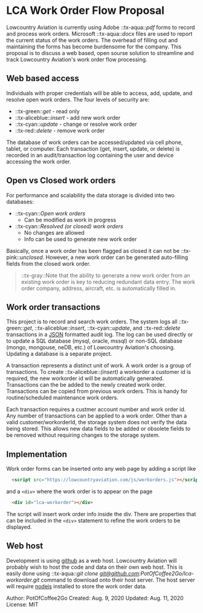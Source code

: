 # LCA Work Order Flow Proposal

Lowcountry Aviation is currently using Adobe ::tx-aqua::_pdf_ forms to record and process work orders. Microsoft ::tx-aqua::_docx_ files are used to report the current status of the work orders. The overhead of filling out and maintaining the forms has become burdensome for the company. This proposal is to discuss a web based, open sourse solution to streamline and track Lowcountry Aviation's work order flow processing.

## Web based access
Individuals with proper credentials will be able to access, add, update, and resolve open work orders. The four levels of security are:
 - ::tx-green::_get_ - read only
 - ::tx-aliceblue::_insert_ - add new work order
 - ::tx-cyan::_update_ - change or resolve work order
 - ::tx-red::_delete_ - remove work order

The database of work orders can be accessed/updated via cell phone, tablet, or computer. Each transaction (get, insert, update, or delete) is recorded in an audit/transaction log containing the user and device accessing the work order.

## Open vs Closed work orders
For performance and scalability the data storage is divided into two databases:
 - ::tx-cyan::_Open work orders_
   - Can be modified as work in progress
 - ::tx-cyan::_Resolved (or closed) work orders_
   - No changes are allowed
   - Info can be used to generate new work order
 
Basically, once a work order has been flagged as closed it can not be ::tx-pink::_unclosed_. However, a new work order can be generated auto-filling fields from the closed work order.

> ::tx-gray::Note that the ability to generate a new work order from an existing work order is key to reducing redundant data entry. The work order company, address, aircraft, etc. is automatically filled in. 

## Work order transactions
This project is to record and search work orders. The system logs all ::tx-green::_get_, ::tx-aliceblue::_insert_, ::tx-cyan::_update_, and ::tx-red::_delete_ transactions in a [JSON][] formatted audit log. The log can be used directly or to update a SQL database (mysql, oracle, mssql) or non-SQL database (mongo, mongouse, neDB, etc.) of Lowcountry Aviation's choosing. Updating a database is a separate project.

A transaction represents a distinct unit of work. A work order is a group of transactions. To create ::tx-aliceblue::_(insert)_ a workorder a customer id is required, the new workorder id will be automatically generated. Transactions can the be added to the newly created work order. Transactions can be copied from previous work orders. This is handy for routine/scheduled maintenance work orders.

Each transaction requires a custmer account number and work order id. Any number of transactions can be applied to a work order. Other than a valid customer/workorderId, the storage system does not verify the data being stored. This allows new data fields to be added or obsolete fields to be removed without requiring changes to the storage system.

## Implementation
Work order forms can be inserted onto any web page by adding a script like

```html
  <script src="https://lowcountryaviation.com/js/workorders.js"></script>
```

and a `<div>` where the work order is to appear on the page

```html
  <div id="lca-workorder"></div>
```

The script will insert work order info inside the div. There are properties that can be included in the `<div>` statement to refine the work orders to be displayed.

## Web host
Development is using [github][] as a web host. Lowcountry Aviation will probably wish to host the code and data on their own web host. This is easily done using ::tx-aqua::_git clone git@github.com:PotOfCoffee2Go/lca-workorder.git_ command to download onto their host server. The host server will require [nodejs][] installed to store the work order data.

Author: PotOfCoffee2Go
Created: Aug. 9, 2020
Updated: Aug. 11, 2020
License: MIT


[github]: https://www.github.com
[nodejs]: https://www.nodejs.org
[JSON]: https://www.json.org
